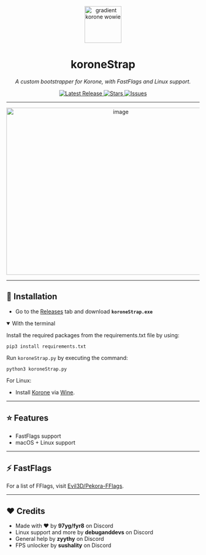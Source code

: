 <p align="center">
  <img width="96" height="96" alt="gradient korone wowie" src="https://github.com/user-attachments/assets/c0477fe6-8ed3-48dc-9404-ff9463d542ca" />
</p>
<h1 align="center">koroneStrap</h1>

<p align="center">
  <i>A custom bootstrapper for Korone, with FastFlags and Linux support.</i>
</p>

<p align="center">
  <a href="https://github.com/reprovision/koroneStrap/releases">
    <img src="https://img.shields.io/github/v/release/reprovision/pekoStrap?style=flat-square&color=blue" alt="Latest Release">
  </a>
  <a href="https://github.com/reprovision/koroneStrap/stargazers">
    <img src="https://img.shields.io/github/stars/reprovision/pekoStrap?style=flat-square&color=yellow" alt="Stars">
  </a>
  <a href="https://github.com/reprovision/koroneStrap/issues">
    <img src="https://img.shields.io/github/issues/reprovision/pekoStrap?style=flat-square&color=red" alt="Issues">
  </a>
</p>

---

<p align="center">
  <img width="581" height="436" alt="image" src="https://github.com/user-attachments/assets/625cf257-10b7-45e2-a24c-fe182027e0d2" />
</p>

---

## 🚀 Installation
- Go to the [Releases](https://github.com/reprovision/koroneStrap/releases) tab and download **`koroneStrap.exe`**
<details open>

<summary>With the terminal</summary>

Install the required packages from the requirements.txt file by using:
```
pip3 install requirements.txt
```

Run `koroneStrap.py` by executing the command:
```
python3 koroneStrap.py
```

</details>

For Linux:  
- Install [Korone](https://example.com) via [Wine](https://www.winehq.org).

---

## ⭐ Features
- FastFlags support
- macOS + Linux support

---

## ⚡ FastFlags
For a list of FFlags, visit [Evil3D/Pekora-FFlags](https://github.com/Evil3D/Pekora-FFlags).

---

## ❤️ Credits
- Made with ❤️ by **97yg/fyr8** on Discord
- Linux support and more by **debuganddevs** on Discord
- General help by **zyythy** on Discord
- FPS unlocker by **sushality** on Discord
